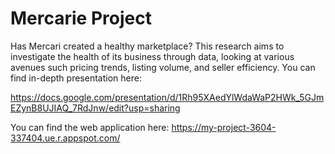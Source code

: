 # Mercarie Project


Has Mercari created a healthy marketplace? This research aims to investigate the health of its business through data, looking at various avenues such pricing trends, listing volume, and seller efficiency. You can find in-depth presentation here:

https://docs.google.com/presentation/d/1Rh95XAedYlWdaWaP2HWk_5GJmEZynB8UJIAQ_7RdJnw/edit?usp=sharing

You can find the web application here: https://my-project-3604-337404.ue.r.appspot.com/
